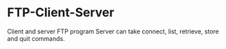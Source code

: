 # FTP-Client-Server
Client and server FTP program
Server can take connect, list, retrieve, store and quit commands.
